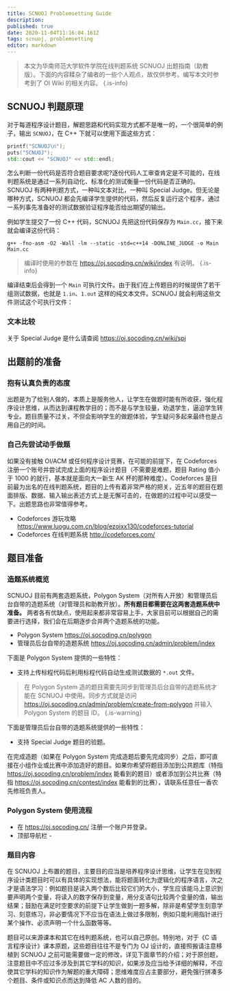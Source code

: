 ```yaml
---
title: SCNUOJ Problemsetting Guide
description: 
published: true
date: 2020-11-04T11:16:04.161Z
tags: scnuoj, problemsetting
editor: markdown
---
```


> 本文为华南师范大学软件学院在线判题系统 SCNUOJ 出题指南（助教版）。下面的内容糅杂了编者的一些个人观点，故仅供参考。编写本文时参考到了 OI Wiki 的相关内容。
{.is-info}

## SCNUOJ 判题原理

对于每道程序设计题目，解题思路和代码实现方式都不是唯一的，一个很简单的例子，输出 `SCNUOJ`，在 C++ 下就可以使用下面这些方式：

```cpp
printf("SCNUOJ\n");
puts("SCNUOJ");
std::cout << "SCNUOJ" << std::endl;
```

怎么判断一份代码是否符合题目要求呢?逐份代码人工审查肯定是不可能的，在线判题系统是通过一系列自动化、标准化的测试衡量一份代码是否正确的。SCNUOJ 有两种判题方式，一种叫文本对比，一种叫 Special Judge。但无论是哪种方式，SCNUOJ 都会先编译学生提供的代码，然后反复运行这个程序，通过一系列事先准备好的测试数据验证程序能否给出期望的输出。

例如学生提交了一份 C++ 代码，SCNUOJ 先把这份代码保存为 `Main.cc`，接下来就会编译这份代码：

```
g++ -fno-asm -O2 -Wall -lm --static -std=c++14 -DONLINE_JUDGE -o Main Main.cc
```

> 编译时使用的参数在 https://oj.socoding.cn/wiki/index 有说明。
{.is-info}

编译结束后会得到一个 `Main` 可执行文件。由于我们在上传题目的时候提供了若干组测试数据，也就是 `1.in`、`1.out` 这样的纯文本文件。SCNUOJ 就会利用这些文件测试这个可执行文件：

### 文本比较

关于 Special Judge 是什么请查阅 https://oj.socoding.cn/wiki/spj



## 出题前的准备

### 抱有认真负责的态度
出题是为了给别人做的，本质上是服务他人，让学生在做题时能有所收获，强化程序设计思维，从而达到课程教学目的；而不是与学生较量，劝退学生，逼迫学生转专业。题目质量不过关，不但会影响学生的做题体验，学生疑问多起来最终也是占用自己的时间。

### 自己先尝试动手做题
如果没有接触 OI/ACM 或任何程序设计竞赛，在可能的前提下，在 Codeforces 注册一个账号并尝试完成上面的程序设计题目（不需要是难题，题目 Rating 值小于 1000 的就行，基本就是面向大一新生 AK 杯的那种难度）。Codeforces 是目前最为出名的在线判题系统，题目的上传有着非常严格的把关，近五年的题目在题面排版、数据、输入输出表述方式上是无懈可击的，在做题的过程中可以感受一下。出题思路也非常值得参考。

- Codeforces 游玩攻略 https://www.luogu.com.cn/blog/ezoixx130/codeforces-tutorial
- Codeforces 在线判题系统 http://codeforces.com/

## 题目准备

### 造题系统概览
SCNUOJ 目前有两套造题系统，Polygon System（对所有人开放）和管理员后台自带的造题系统（对管理员和助教开放）。**所有题目都需要在这两套造题系统中准备。** 两者各有优缺点，使用起来都非常容易上手，大家目前可以根据自己的需要进行选择，我们会在后期逐步合并两个造题系统的功能。

- Polygon System https://oj.socoding.cn/polygon
- 管理员后台自带的造题系统 https://oj.socoding.cn/admin/problem/index

下面是 Polygon System 提供的一些特性：

- 支持上传标程代码后利用标程代码自动生成测试数据的 `*.out` 文件。

> 在 Polygon System 造的题目需要先同步到管理员后台自带的造题系统才能在 SCNUOJ 中使用。同步方式就是访问 https://oj.socoding.cn/admin/problem/create-from-polygon 并输入 Polygon System 的题目 ID。
{.is-warning}

下面是管理员后台自带的造题系统提供的一些特性：

- 支持 Special Judge 题目的验题。

在完成造题（如果在 Polygon System 完成造题后要先完成同步）之后，即可直接在小组作业或比赛中添加造好的题目。如果你希望将题目添加到公共题库（特指 https://oj.socoding.cn/problem/index 能看到的题目）或者添加到公共比赛（特指 https://oj.socoding.cn/contest/index 能看到的比赛），请联系任意任一香农先修班负责人。

### Polygon System 使用流程

- 在 https://oj.socoding.cn/ 注册一个账户并登录。
- 顶部导航栏 - 

### 题目内容
在 SCNUOJ 上布置的题目，主要目的应当是培养程序设计思维，让学生在见到程序设计类题目时可以有具体的实现想法，能将题面转化为逻辑化的程序语言，次之才是语法学习：例如题目是读入两个数后比较它们的大小，学生应该能马上意识到要声明两个变量，将读入的数字保存到变量，用分支语句比较两个变量的值，输出结果；鼓励在满足时空要求的前提下让学生做到一题多解，除非是希望学生刻意学习、刻意练习，非必要情况下不应当在语法上做过多限制，例如只能利用指针进行某个操作、必须声明一个什么函数等等。

题目可以来源课本和其它在线判题系统，也可以自己原创。特别地，对于《C 语言程序设计》课本原题，这些题目往往不是专门为 OJ 设计的，直接照搬请注意移植到 SCNUOJ 之前可能需要做一定的修改，详见下面章节的介绍；对于原创题，注意题目中不应过多涉及到其它学科的知识，如果涉及应当给予详细的解释，不应使其它学科的知识作为解题的重大障碍；思维难度应占主要部分，避免强行拼凑多个题目、条件或知识点而达到降低 AC 人数的目的。
